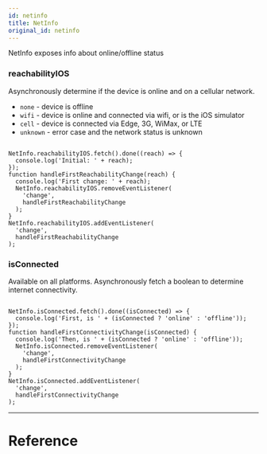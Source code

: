```yaml
---
id: netinfo
title: NetInfo
original_id: netinfo
---
```


NetInfo exposes info about online/offline status

### reachabilityIOS

Asynchronously determine if the device is online and on a cellular network.

- `none` - device is offline
- `wifi` - device is online and connected via wifi, or is the iOS simulator
- `cell` - device is connected via Edge, 3G, WiMax, or LTE
- `unknown` - error case and the network status is unknown

```

NetInfo.reachabilityIOS.fetch().done((reach) => {
  console.log('Initial: ' + reach);
});
function handleFirstReachabilityChange(reach) {
  console.log('First change: ' + reach);
  NetInfo.reachabilityIOS.removeEventListener(
    'change',
    handleFirstReachabilityChange
  );
}
NetInfo.reachabilityIOS.addEventListener(
  'change',
  handleFirstReachabilityChange
);

```

### isConnected

Available on all platforms. Asynchronously fetch a boolean to determine internet connectivity.

```

NetInfo.isConnected.fetch().done((isConnected) => {
  console.log('First, is ' + (isConnected ? 'online' : 'offline'));
});
function handleFirstConnectivityChange(isConnected) {
  console.log('Then, is ' + (isConnected ? 'online' : 'offline'));
  NetInfo.isConnected.removeEventListener(
    'change',
    handleFirstConnectivityChange
  );
}
NetInfo.isConnected.addEventListener(
  'change',
  handleFirstConnectivityChange
);

```

---

# Reference
